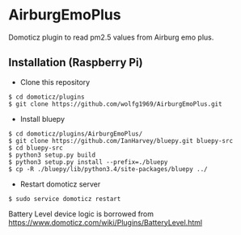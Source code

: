 # AirburgEmoPlus
Domoticz plugin to read pm2.5 values from Airburg emo plus.

## Installation (Raspberry Pi)

* Clone this repository
```
$ cd domoticz/plugins
$ git clone https://github.com/wolfg1969/AirburgEmoPlus.git
```
* Install bluepy
```
$ cd domoticz/plugins/AirburgEmoPlus/
$ git clone https://github.com/IanHarvey/bluepy.git bluepy-src
$ cd bluepy-src
$ python3 setup.py build
$ python3 setup.py install --prefix=./bluepy
$ cp -R ./bluepy/lib/python3.4/site-packages/bluepy ../
```
* Restart domoticz server
```
$ sudo service domoticz restart
```

Battery Level device logic is borrowed from https://www.domoticz.com/wiki/Plugins/BatteryLevel.html

